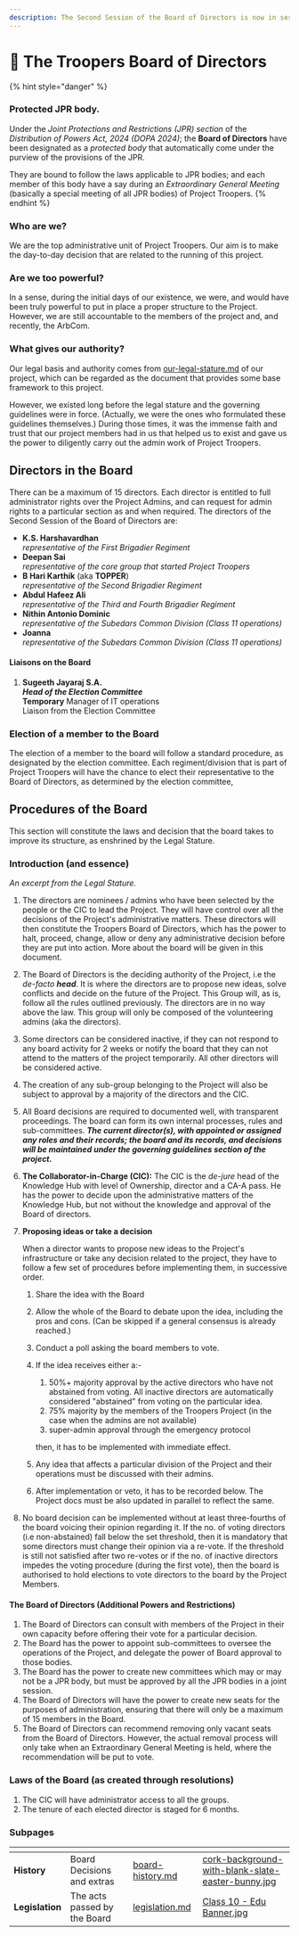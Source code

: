 ```yaml
---
description: The Second Session of the Board of Directors is now in session!
---
```


# 🎩 The Troopers Board of Directors

{% hint style="danger" %}
### **Protected JPR body.**

Under the _Joint Protections and Restrictions (JPR) section_ of the _Distribution of Powers Act, 2024 (DOPA 2024)_; the **Board of Directors** have been designated as a _protected body_ that automatically come under the purview of the provisions of the JPR.

They are bound to follow the laws applicable to JPR bodies; and each member of this body have a say during an _Extraordinary General Meeting_ (basically a special meeting of all JPR bodies) of Project Troopers.
{% endhint %}

### Who are we?

We are the top administrative unit of Project Troopers. Our aim is to make the day-to-day decision that are related to the running of this project.

### Are we too powerful?

In a sense, during the initial days of our existence, we were, and would have been truly powerful to put in place a proper structure to the Project. However, we are still accountable to the members of the project and, and recently, the ArbCom.

### What gives our authority?

Our legal basis and authority comes from [our-legal-stature.md](../our-legal-stature.md "mention") of our project, which can be regarded as the document that provides some base framework to this project.

However, we existed long before the legal stature and the governing guidelines were in force. (Actually, we were the ones who formulated these guidelines themselves.) During those times, it was the immense faith and trust that our project members had in us that helped us to exist and gave us the power to diligently carry out the admin work of Project Troopers.

## Directors in the Board

There can be a maximum of 15 directors. Each director is entitled to full administrator rights over the Project Admins, and can request for admin rights to a particular section as and when required. The directors of the Second Session of the Board of Directors are:

* **K.S. Harshavardhan** \
  _representative of the First Brigadier Regiment_
* **Deepan Sai** \
  _representative of the core group that started Project Troopers_
* **B Hari Karthik** (aka **TOPPER**)\
  _representative of the Second Brigadier Regiment_
* **Abdul Hafeez Ali**\
  _representative of the Third and Fourth Brigadier Regiment_
* **Nithin Antonio Dominic**\
  _representative of the Subedars Common Division (Class 11 operations)_
* **Joanna**\
  _representative of the Subedars Common Division (Class 11 operations)_

#### Liaisons on the Board

1. **Sugeeth Jayaraj S.A.**\
   _**Head of the Election Committee**_\
   **Temporary** Manager of IT operations\
   Liaison from the Election Committee

### Election of a member to the Board

The election of a member to the board will follow a standard procedure, as designated by the election committee. Each regiment/division that is part of Project Troopers will have the chance to elect their representative to the Board of Directors, as determined by the election committee,

## Procedures of the Board

This section will constitute the laws and decision that the board takes to improve its structure, as enshrined by the Legal Stature.

### Introduction (and essence)

_An excerpt from the Legal Stature._

1. The directors are nominees / admins who have been selected by the people or the CIC to lead the Project. They will have control over all the decisions of the Project's administrative matters. These directors will then constitute the Troopers Board of Directors, which has the power to halt, proceed, change, allow or deny any administrative decision before they are put into action. More about the board will be given in this document.
2. The Board of Directors is the deciding authority of the Project, i.e the _de-facto **head**_. It is where the directors are to propose new ideas, solve conflicts and decide on the future of the Project. This Group will, as is, follow all the rules outlined previously. The directors are in no way above the law. This group will only be composed of the volunteering admins (aka the directors).
3. Some directors can be considered inactive, if they can not respond to any board activity for 2 weeks or notify the board that they can not attend to the matters of the project temporarily. All other directors will be considered active.
4. The creation of any sub-group belonging to the Project will also be subject to approval by a majority of the directors and the CIC.
5. All Board decisions are required to documented well, with transparent proceedings. The board can form its own internal processes, rules and sub-committees. _**The current director(s), with appointed or assigned any roles and their records; the board and its records, and decisions will be maintained under the governing guidelines section of the project.**_
6. **The Collaborator-in-Charge (CIC):** The CIC is the _de-jure_ head of the Knowledge Hub with level of Ownership, director and a CA-A pass. He has the power to decide upon the administrative matters of the Knowledge Hub, but not without the knowledge and approval of the Board of directors.
7.  **Proposing ideas or take a decision**

    When a director wants to propose new ideas to the Project's infrastructure or take any decision related to the project, they have to follow a few set of procedures before implementing them, in successive order.

    1. Share the idea with the Board
    2. Allow the whole of the Board to debate upon the idea, including the pros and cons. (Can be skipped if a general consensus is already reached.)
    3. Conduct a poll asking the board members to vote.
    4.  If the idea receives either a:-

        1. 50%+ majority approval by the active directors who have not abstained from voting. All inactive directors are automatically considered "abstained" from voting on the particular idea.
        2. 75% majority by the members of the Troopers Project (in the case when the admins are not available)
        3. super-admin approval through the emergency protocol

        then, it has to be implemented with immediate effect.
    5. Any idea that affects a particular division of the Project and their operations must be discussed with their admins.
    6. After implementation or veto, it has to be recorded below. The Project docs must be also updated in parallel to reflect the same.
8. No board decision can be implemented without at least three-fourths of the board voicing their opinion regarding it. If the no. of voting directors (i.e non-abstained) fall below the set threshold, then it is mandatory that some directors must change their opinion via a re-vote. If the threshold is still not satisfied after two re-votes or if the no. of inactive directors impedes the voting procedure (during the first vote), then the board is authorised to hold elections to vote directors to the board by the Project Members.

#### The Board of Directors (Additional Powers and Restrictions)

1. The Board of Directors can consult with members of the Project in their own capacity before offering their vote for a particular decision.
2. The Board has the power to appoint sub-committees to oversee the operations of the Project, and delegate the power of Board approval to those bodies.
3. The Board has the power to create new committees which may or may not be a JPR body, but must be approved by all the JPR bodies in a joint session.
4. The Board of Directors will have the power to create new seats for the purposes of administration, ensuring that there will only be a maximum of 15 members in the Board.
5. The Board of Directors can recommend removing only vacant seats from the Board of Directors. However, the actual removal process will only take when an Extraordinary General Meeting is held, where the recommendation will be put to vote.

### Laws of the Board (as created through resolutions)

1. The CIC will have administrator access to all the groups.
2. The tenure of each elected director is staged for 6 months.&#x20;

### Subpages

<table data-view="cards"><thead><tr><th></th><th></th><th data-hidden data-card-target data-type="content-ref"></th><th data-hidden data-card-cover data-type="files"></th></tr></thead><tbody><tr><td><strong>History</strong></td><td>Board Decisions and extras</td><td><a href="board-history.md">board-history.md</a></td><td><a href="../../../.gitbook/assets/cork-background-with-blank-slate-easter-bunny.jpg">cork-background-with-blank-slate-easter-bunny.jpg</a></td></tr><tr><td><strong>Legislation</strong> </td><td>The acts passed by the Board</td><td><a href="legislation.md">legislation.md</a></td><td><a href="../../../.gitbook/assets/Class 10 - Edu Banner.jpg">Class 10 - Edu Banner.jpg</a></td></tr></tbody></table>
